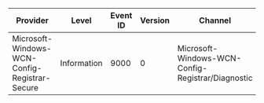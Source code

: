 Provider                                       |  Level        |  Event ID  |  Version  |  Channel                                            |  Task  |  Opcode  |  Keyword  |  Message
-----------------------------------------------|---------------|------------|-----------|-----------------------------------------------------|--------|----------|-----------|------------------------------------
Microsoft-Windows-WCN-Config-Registrar-Secure  |  Information  |  9000      |  0        |  Microsoft-Windows-WCN-Config-Registrar/Diagnostic  |        |          |           |  WCN successfully decoded a message